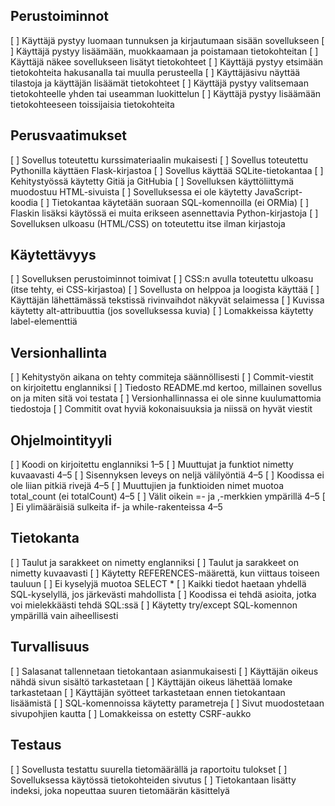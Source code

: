 ## Perustoiminnot
[ ] Käyttäjä pystyy luomaan tunnuksen ja kirjautumaan sisään sovellukseen
[ ] Käyttäjä pystyy lisäämään, muokkaamaan ja poistamaan tietokohteitan
[ ] Käyttäjä näkee sovellukseen lisätyt tietokohteet
[ ] Käyttäjä pystyy etsimään tietokohteita hakusanalla tai muulla perusteella
[ ] Käyttäjäsivu näyttää tilastoja ja käyttäjän lisäämät tietokohteet
[ ] Käyttäjä pystyy valitsemaan tietokohteelle yhden tai useamman luokittelun
[ ] Käyttäjä pystyy lisäämään tietokohteeseen toissijaisia tietokohteita

## Perusvaatimukset
[ ] Sovellus toteutettu kurssimateriaalin mukaisesti
[ ] Sovellus toteutettu Pythonilla käyttäen Flask-kirjastoa
[ ] Sovellus käyttää SQLite-tietokantaa
[ ] Kehitystyössä käytetty Gitiä ja GitHubia
[ ] Sovelluksen käyttöliittymä muodostuu HTML-sivuista
[ ] Sovelluksessa ei ole käytetty JavaScript-koodia
[ ] Tietokantaa käytetään suoraan SQL-komennoilla (ei ORMia)
[ ] Flaskin lisäksi käytössä ei muita erikseen asennettavia Python-kirjastoja
[ ] Sovelluksen ulkoasu (HTML/CSS) on toteutettu itse ilman kirjastoja

## Käytettävyys
[ ] Sovelluksen perustoiminnot toimivat
[ ] CSS:n avulla toteutettu ulkoasu (itse tehty, ei CSS-kirjastoa)
[ ] Sovellusta on helppoa ja loogista käyttää
[ ] Käyttäjän lähettämässä tekstissä rivinvaihdot näkyvät selaimessa
[ ] Kuvissa käytetty alt-attribuuttia (jos sovelluksessa kuvia)
[ ] Lomakkeissa käytetty label-elementtiä

## Versionhallinta

[ ] Kehitystyön aikana on tehty commiteja säännöllisesti
[ ] Commit-viestit on kirjoitettu englanniksi
[ ] Tiedosto README.md kertoo, millainen sovellus on ja miten sitä voi testata
[ ] Versionhallinnassa ei ole sinne kuulumattomia tiedostoja
[ ] Commitit ovat hyviä kokonaisuuksia ja niissä on hyvät viestit

## Ohjelmointityyli

[ ] Koodi on kirjoitettu englanniksi	1–5
[ ] Muuttujat ja funktiot nimetty kuvaavasti	4–5
[ ] Sisennyksen leveys on neljä välilyöntiä	4–5
[ ] Koodissa ei ole liian pitkiä rivejä	4–5
[ ] Muuttujien ja funktioiden nimet muotoa total_count (ei totalCount)	4–5
[ ] Välit oikein =- ja ,-merkkien ympärillä	4–5
[ ] Ei ylimääräisiä sulkeita if- ja while-rakenteissa	4–5

## Tietokanta

[ ] Taulut ja sarakkeet on nimetty englanniksi
[ ] Taulut ja sarakkeet on nimetty kuvaavasti
[ ] Käytetty REFERENCES-määrettä, kun viittaus toiseen tauluun
[ ] Ei kyselyjä muotoa SELECT *
[ ] Kaikki tiedot haetaan yhdellä SQL-kyselyllä, jos järkevästi mahdollista
[ ] Koodissa ei tehdä asioita, jotka voi mielekkäästi tehdä SQL:ssä	
[ ] Käytetty try/except SQL-komennon ympärillä vain aiheellisesti

## Turvallisuus 
[ ] Salasanat tallennetaan tietokantaan asianmukaisesti
[ ] Käyttäjän oikeus nähdä sivun sisältö tarkastetaan
[ ] Käyttäjän oikeus lähettää lomake tarkastetaan
[ ] Käyttäjän syötteet tarkastetaan ennen tietokantaan lisäämistä
[ ] SQL-komennoissa käytetty parametreja
[ ] Sivut muodostetaan sivupohjien kautta
[ ] Lomakkeissa on estetty CSRF-aukko

## Testaus

[ ] Sovellusta testattu suurella tietomäärällä ja raportoitu tulokset
[ ] Sovelluksessa käytössä tietokohteiden sivutus
[ ] Tietokantaan lisätty indeksi, joka nopeuttaa suuren tietomäärän käsittelyä